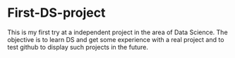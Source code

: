 # First-DS-project
This is my first try at a independent project in the area of Data Science. The objective is to learn DS and get some experience with a real project and to test github to display such projects in the future.
